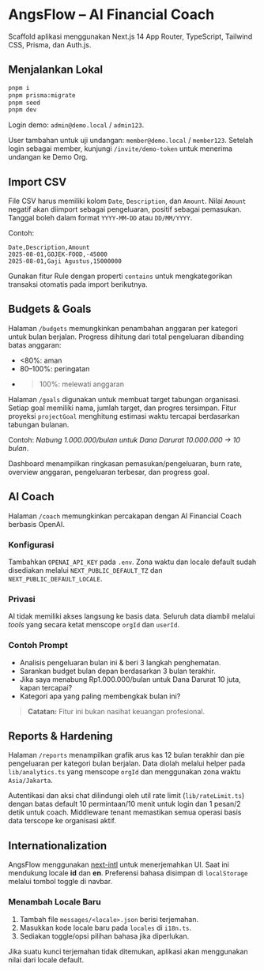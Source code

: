 # AngsFlow – AI Financial Coach

Scaffold aplikasi menggunakan Next.js 14 App Router, TypeScript, Tailwind CSS, Prisma, dan Auth.js.

## Menjalankan Lokal

```bash
pnpm i
pnpm prisma:migrate
pnpm seed
pnpm dev
```

Login demo: `admin@demo.local` / `admin123`.

User tambahan untuk uji undangan: `member@demo.local` / `member123`.
Setelah login sebagai member, kunjungi `/invite/demo-token` untuk menerima undangan ke Demo Org.

## Import CSV

File CSV harus memiliki kolom `Date`, `Description`, dan `Amount`. Nilai `Amount` negatif akan diimport sebagai pengeluaran, positif sebagai pemasukan. Tanggal boleh dalam format `YYYY-MM-DD` atau `DD/MM/YYYY`.

Contoh:

```
Date,Description,Amount
2025-08-01,GOJEK-FOOD,-45000
2025-08-01,Gaji Agustus,15000000
```

Gunakan fitur Rule dengan properti `contains` untuk mengkategorikan transaksi otomatis pada import berikutnya.

## Budgets & Goals

Halaman `/budgets` memungkinkan penambahan anggaran per kategori untuk bulan berjalan. Progress dihitung dari total pengeluaran dibanding batas anggaran:

- <80%: aman
- 80–100%: peringatan
- > 100%: melewati anggaran

Halaman `/goals` digunakan untuk membuat target tabungan organisasi. Setiap goal memiliki nama, jumlah target, dan progres tersimpan. Fitur proyeksi `projectGoal` menghitung estimasi waktu tercapai berdasarkan tabungan bulanan.

Contoh: _Nabung 1.000.000/bulan untuk Dana Darurat 10.000.000 → 10 bulan_.

Dashboard menampilkan ringkasan pemasukan/pengeluaran, burn rate, overview anggaran, pengeluaran terbesar, dan progress goal.

## AI Coach

Halaman `/coach` memungkinkan percakapan dengan AI Financial Coach berbasis OpenAI.

### Konfigurasi

Tambahkan `OPENAI_API_KEY` pada `.env`. Zona waktu dan locale default sudah disediakan melalui `NEXT_PUBLIC_DEFAULT_TZ` dan `NEXT_PUBLIC_DEFAULT_LOCALE`.

### Privasi

AI tidak memiliki akses langsung ke basis data. Seluruh data diambil melalui _tools_ yang secara ketat menscope `orgId` dan `userId`.

### Contoh Prompt

- Analisis pengeluaran bulan ini & beri 3 langkah penghematan.
- Sarankan budget bulan depan berdasarkan 3 bulan terakhir.
- Jika saya menabung Rp1.000.000/bulan untuk Dana Darurat 10 juta, kapan tercapai?
- Kategori apa yang paling membengkak bulan ini?

> **Catatan:** Fitur ini bukan nasihat keuangan profesional.

## Reports & Hardening

Halaman `/reports` menampilkan grafik arus kas 12 bulan terakhir dan pie pengeluaran per kategori bulan berjalan. Data diolah melalui helper pada `lib/analytics.ts` yang menscope `orgId` dan menggunakan zona waktu `Asia/Jakarta`.

Autentikasi dan aksi chat dilindungi oleh util rate limit (`lib/rateLimit.ts`) dengan batas default 10 permintaan/10 menit untuk login dan 1 pesan/2 detik untuk coach. Middleware tenant memastikan semua operasi basis data terscope ke organisasi aktif.

## Internationalization

AngsFlow menggunakan [next-intl](https://next-intl-docs.vercel.app/) untuk menerjemahkan UI.
Saat ini mendukung locale **id** dan **en**.
Preferensi bahasa disimpan di `localStorage` melalui tombol toggle di navbar.

### Menambah Locale Baru

1. Tambah file `messages/<locale>.json` berisi terjemahan.
2. Masukkan kode locale baru pada `locales` di `i18n.ts`.
3. Sediakan toggle/opsi pilihan bahasa jika diperlukan.

Jika suatu kunci terjemahan tidak ditemukan, aplikasi akan menggunakan nilai dari locale default.
